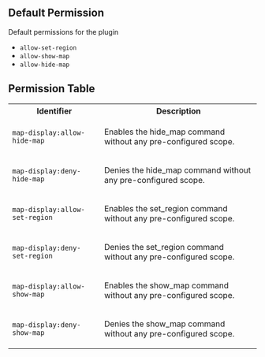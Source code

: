 ## Default Permission

Default permissions for the plugin

- `allow-set-region`
- `allow-show-map`
- `allow-hide-map`

## Permission Table

<table>
<tr>
<th>Identifier</th>
<th>Description</th>
</tr>


<tr>
<td>

`map-display:allow-hide-map`

</td>
<td>

Enables the hide_map command without any pre-configured scope.

</td>
</tr>

<tr>
<td>

`map-display:deny-hide-map`

</td>
<td>

Denies the hide_map command without any pre-configured scope.

</td>
</tr>

<tr>
<td>

`map-display:allow-set-region`

</td>
<td>

Enables the set_region command without any pre-configured scope.

</td>
</tr>

<tr>
<td>

`map-display:deny-set-region`

</td>
<td>

Denies the set_region command without any pre-configured scope.

</td>
</tr>

<tr>
<td>

`map-display:allow-show-map`

</td>
<td>

Enables the show_map command without any pre-configured scope.

</td>
</tr>

<tr>
<td>

`map-display:deny-show-map`

</td>
<td>

Denies the show_map command without any pre-configured scope.

</td>
</tr>
</table>
